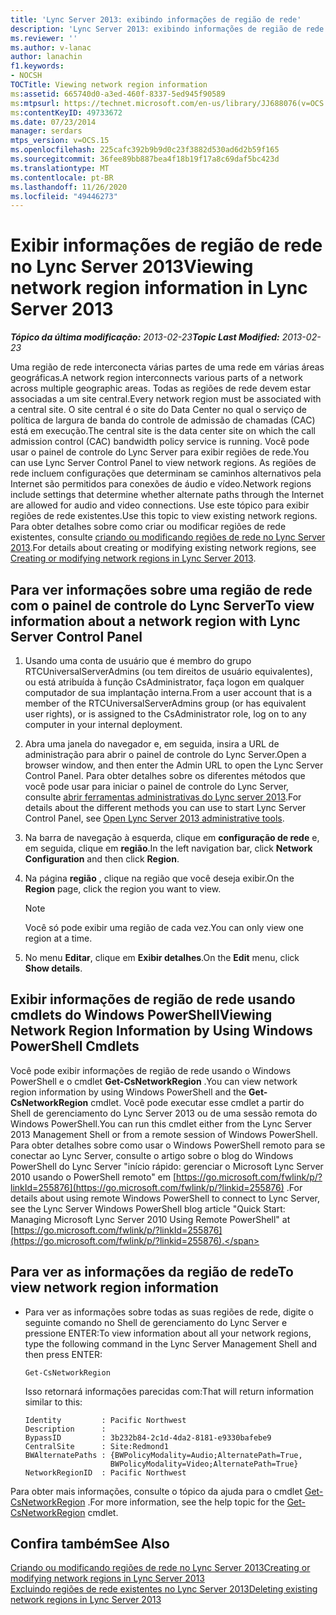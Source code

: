 ```yaml
---
title: 'Lync Server 2013: exibindo informações de região de rede'
description: 'Lync Server 2013: exibindo informações de região de rede.'
ms.reviewer: ''
ms.author: v-lanac
author: lanachin
f1.keywords:
- NOCSH
TOCTitle: Viewing network region information
ms:assetid: 665740d0-a3ed-460f-8337-5ed945f90589
ms:mtpsurl: https://technet.microsoft.com/en-us/library/JJ688076(v=OCS.15)
ms:contentKeyID: 49733672
ms.date: 07/23/2014
manager: serdars
mtps_version: v=OCS.15
ms.openlocfilehash: 225cafc392b9b9d0c23f3882d530ad6d2b59f165
ms.sourcegitcommit: 36fee89bb887bea4f18b19f17a8c69daf5bc423d
ms.translationtype: MT
ms.contentlocale: pt-BR
ms.lasthandoff: 11/26/2020
ms.locfileid: "49446273"
---
```

# <a name="viewing-network-region-information-in-lync-server-2013"></a><span data-ttu-id="899db-103">Exibir informações de região de rede no Lync Server 2013</span><span class="sxs-lookup"><span data-stu-id="899db-103">Viewing network region information in Lync Server 2013</span></span>

<div data-xmlns="http://www.w3.org/1999/xhtml">

<div class="topic" data-xmlns="http://www.w3.org/1999/xhtml" data-msxsl="urn:schemas-microsoft-com:xslt" data-cs="https://msdn.microsoft.com/">

<div data-asp="https://msdn2.microsoft.com/asp">



</div>

<div id="mainSection">

<div id="mainBody"><span data-ttu-id="899db-104">

<span> </span></span><span class="sxs-lookup"><span data-stu-id="899db-104">

<span> </span></span></span>

<span data-ttu-id="899db-105">_**Tópico da última modificação:** 2013-02-23_</span><span class="sxs-lookup"><span data-stu-id="899db-105">_**Topic Last Modified:** 2013-02-23_</span></span>

<span data-ttu-id="899db-106">Uma região de rede interconecta várias partes de uma rede em várias áreas geográficas.</span><span class="sxs-lookup"><span data-stu-id="899db-106">A network region interconnects various parts of a network across multiple geographic areas.</span></span> <span data-ttu-id="899db-107">Todas as regiões de rede devem estar associadas a um site central.</span><span class="sxs-lookup"><span data-stu-id="899db-107">Every network region must be associated with a central site.</span></span> <span data-ttu-id="899db-108">O site central é o site do Data Center no qual o serviço de política de largura de banda do controle de admissão de chamadas (CAC) está em execução.</span><span class="sxs-lookup"><span data-stu-id="899db-108">The central site is the data center site on which the call admission control (CAC) bandwidth policy service is running.</span></span> <span data-ttu-id="899db-109">Você pode usar o painel de controle do Lync Server para exibir regiões de rede.</span><span class="sxs-lookup"><span data-stu-id="899db-109">You can use Lync Server Control Panel to view network regions.</span></span> <span data-ttu-id="899db-110">As regiões de rede incluem configurações que determinam se caminhos alternativos pela Internet são permitidos para conexões de áudio e vídeo.</span><span class="sxs-lookup"><span data-stu-id="899db-110">Network regions include settings that determine whether alternate paths through the Internet are allowed for audio and video connections.</span></span> <span data-ttu-id="899db-111">Use este tópico para exibir regiões de rede existentes.</span><span class="sxs-lookup"><span data-stu-id="899db-111">Use this topic to view existing network regions.</span></span> <span data-ttu-id="899db-112">Para obter detalhes sobre como criar ou modificar regiões de rede existentes, consulte [criando ou modificando regiões de rede no Lync Server 2013](lync-server-2013-creating-or-modifying-network-regions.md).</span><span class="sxs-lookup"><span data-stu-id="899db-112">For details about creating or modifying existing network regions, see [Creating or modifying network regions in Lync Server 2013](lync-server-2013-creating-or-modifying-network-regions.md).</span></span>

<div>

## <a name="to-view-information-about-a-network-region-with-lync-server-control-panel"></a><span data-ttu-id="899db-113">Para ver informações sobre uma região de rede com o painel de controle do Lync Server</span><span class="sxs-lookup"><span data-stu-id="899db-113">To view information about a network region with Lync Server Control Panel</span></span>

1.  <span data-ttu-id="899db-114">Usando uma conta de usuário que é membro do grupo RTCUniversalServerAdmins (ou tem direitos de usuário equivalentes), ou está atribuída à função CsAdministrator, faça logon em qualquer computador de sua implantação interna.</span><span class="sxs-lookup"><span data-stu-id="899db-114">From a user account that is a member of the RTCUniversalServerAdmins group (or has equivalent user rights), or is assigned to the CsAdministrator role, log on to any computer in your internal deployment.</span></span>

2.  <span data-ttu-id="899db-115">Abra uma janela do navegador e, em seguida, insira a URL de administração para abrir o painel de controle do Lync Server.</span><span class="sxs-lookup"><span data-stu-id="899db-115">Open a browser window, and then enter the Admin URL to open the Lync Server Control Panel.</span></span> <span data-ttu-id="899db-116">Para obter detalhes sobre os diferentes métodos que você pode usar para iniciar o painel de controle do Lync Server, consulte [abrir ferramentas administrativas do Lync server 2013](lync-server-2013-open-lync-server-administrative-tools.md).</span><span class="sxs-lookup"><span data-stu-id="899db-116">For details about the different methods you can use to start Lync Server Control Panel, see [Open Lync Server 2013 administrative tools](lync-server-2013-open-lync-server-administrative-tools.md).</span></span>

3.  <span data-ttu-id="899db-117">Na barra de navegação à esquerda, clique em **configuração de rede** e, em seguida, clique em **região**.</span><span class="sxs-lookup"><span data-stu-id="899db-117">In the left navigation bar, click **Network Configuration** and then click **Region**.</span></span>

4.  <span data-ttu-id="899db-118">Na página **região** , clique na região que você deseja exibir.</span><span class="sxs-lookup"><span data-stu-id="899db-118">On the **Region** page, click the region you want to view.</span></span>
    
    <div>
    

    > [!NOTE]  
    > <span data-ttu-id="899db-119">Você só pode exibir uma região de cada vez.</span><span class="sxs-lookup"><span data-stu-id="899db-119">You can only view one region at a time.</span></span>

    
    </div>

5.  <span data-ttu-id="899db-120">No menu **Editar**, clique em **Exibir detalhes**.</span><span class="sxs-lookup"><span data-stu-id="899db-120">On the **Edit** menu, click **Show details**.</span></span>

</div>

<div>

## <a name="viewing-network-region-information-by-using-windows-powershell-cmdlets"></a><span data-ttu-id="899db-121">Exibir informações de região de rede usando cmdlets do Windows PowerShell</span><span class="sxs-lookup"><span data-stu-id="899db-121">Viewing Network Region Information by Using Windows PowerShell Cmdlets</span></span>

<span data-ttu-id="899db-122">Você pode exibir informações de região de rede usando o Windows PowerShell e o cmdlet **Get-CsNetworkRegion** .</span><span class="sxs-lookup"><span data-stu-id="899db-122">You can view network region information by using Windows PowerShell and the **Get-CsNetworkRegion** cmdlet.</span></span> <span data-ttu-id="899db-123">Você pode executar esse cmdlet a partir do Shell de gerenciamento do Lync Server 2013 ou de uma sessão remota do Windows PowerShell.</span><span class="sxs-lookup"><span data-stu-id="899db-123">You can run this cmdlet either from the Lync Server 2013 Management Shell or from a remote session of Windows PowerShell.</span></span> <span data-ttu-id="899db-124">Para obter detalhes sobre como usar o Windows PowerShell remoto para se conectar ao Lync Server, consulte o artigo sobre o blog do Windows PowerShell do Lync Server "início rápido: gerenciar o Microsoft Lync Server 2010 usando o PowerShell remoto" em [https://go.microsoft.com/fwlink/p/?linkId=255876](https://go.microsoft.com/fwlink/p/?linkid=255876) .</span><span class="sxs-lookup"><span data-stu-id="899db-124">For details about using remote Windows PowerShell to connect to Lync Server, see the Lync Server Windows PowerShell blog article "Quick Start: Managing Microsoft Lync Server 2010 Using Remote PowerShell" at [https://go.microsoft.com/fwlink/p/?linkId=255876](https://go.microsoft.com/fwlink/p/?linkid=255876).</span></span>

<div>

## <a name="to-view-network-region-information"></a><span data-ttu-id="899db-125">Para ver as informações da região de rede</span><span class="sxs-lookup"><span data-stu-id="899db-125">To view network region information</span></span>

  - <span data-ttu-id="899db-126">Para ver as informações sobre todas as suas regiões de rede, digite o seguinte comando no Shell de gerenciamento do Lync Server e pressione ENTER:</span><span class="sxs-lookup"><span data-stu-id="899db-126">To view information about all your network regions, type the following command in the Lync Server Management Shell and then press ENTER:</span></span>
    
        Get-CsNetworkRegion
    
    <span data-ttu-id="899db-127">Isso retornará informações parecidas com:</span><span class="sxs-lookup"><span data-stu-id="899db-127">That will return information similar to this:</span></span>
    
        Identity         : Pacific Northwest
        Description      :
        BypassID         : 3b232b84-2c1d-4da2-8181-e9330bafebe9
        CentralSite      : Site:Redmond1
        BWAlternatePaths : {BWPolicyModality=Audio;AlternatePath=True, 
                           BWPolicyModality=Video;AlternatePath=True}
        NetworkRegionID  : Pacific Northwest

</div>

<span data-ttu-id="899db-128">Para obter mais informações, consulte o tópico da ajuda para o cmdlet [Get-CsNetworkRegion](https://docs.microsoft.com/powershell/module/skype/Get-CsNetworkRegionLink) .</span><span class="sxs-lookup"><span data-stu-id="899db-128">For more information, see the help topic for the [Get-CsNetworkRegion](https://docs.microsoft.com/powershell/module/skype/Get-CsNetworkRegionLink) cmdlet.</span></span>

</div>

<div>

## <a name="see-also"></a><span data-ttu-id="899db-129">Confira também</span><span class="sxs-lookup"><span data-stu-id="899db-129">See Also</span></span>


[<span data-ttu-id="899db-130">Criando ou modificando regiões de rede no Lync Server 2013</span><span class="sxs-lookup"><span data-stu-id="899db-130">Creating or modifying network regions in Lync Server 2013</span></span>](lync-server-2013-creating-or-modifying-network-regions.md)  
[<span data-ttu-id="899db-131">Excluindo regiões de rede existentes no Lync Server 2013</span><span class="sxs-lookup"><span data-stu-id="899db-131">Deleting existing network regions in Lync Server 2013</span></span>](lync-server-2013-deleting-existing-network-regions.md)  
  

<span data-ttu-id="899db-132"></div>

</div>

<span> </span>

</div>

</div>

</span><span class="sxs-lookup"><span data-stu-id="899db-132"></div>

</div>

<span> </span>

</div>

</div>

</span></span></div>

